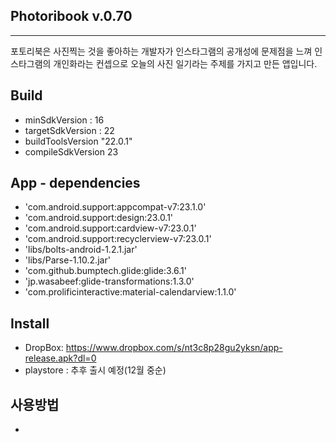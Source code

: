 Photoribook v.0.70
------------------
---
 포토리북은 사진찍는 것을 좋아하는 개발자가 인스타그램의 공개성에 문제점을 느껴 인스타그램의 개인화라는 컨셉으로 오늘의 사진 일기라는 주제를 가지고 만든 앱입니다.

Build
-----
  - minSdkVersion : 16
  - targetSdkVersion : 22
  - buildToolsVersion "22.0.1"
  - compileSdkVersion 23


App - dependencies 
------------
  - 'com.android.support:appcompat-v7:23.1.0'
  - 'com.android.support:design:23.0.1'
  - 'com.android.support:cardview-v7:23.0.1'
  - 'com.android.support:recyclerview-v7:23.0.1'
  - 'libs/bolts-android-1.2.1.jar'
  - 'libs/Parse-1.10.2.jar'
  - 'com.github.bumptech.glide:glide:3.6.1'
  - 'jp.wasabeef:glide-transformations:1.3.0'
  - 'com.prolificinteractive:material-calendarview:1.1.0'


Install
-------
  - DropBox: https://www.dropbox.com/s/nt3c8p28gu2yksn/app-release.apk?dl=0
  - playstore : 추후 출시 예정(12월 중순)

사용방법
------
  - 
